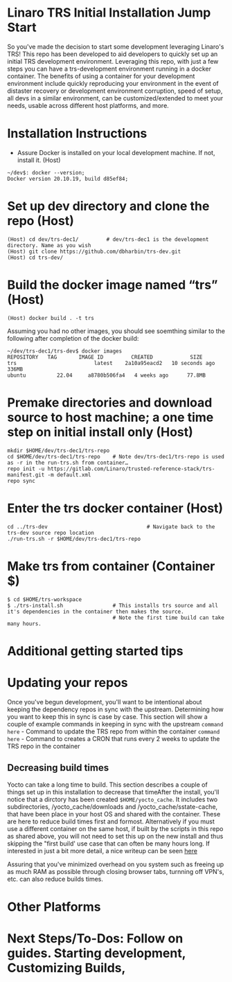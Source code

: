 # Linaro TRS Initial Installation Jump Start
So you've made the decision to start some development leveraging Linaro's TRS! 
This repo has been developed to aid developers to quickly set up an initial TRS development environment.
Leveraging this repo, with just a few steps you can have a trs-development environment running in a docker container. The benefits of using a container for your development environment include quickly reproducing your environment in the event of distaster recovery or development environment corruption, speed of setup, all devs in a similar environment, can be customized/extended to meet your needs, usable across different host platforms, and more.

# Installation Instructions

* Assure Docker is installed on your local development machine. If not, install it. (Host)
```
~/dev$: docker --version;
Docker version 20.10.19, build d85ef84;
```
# Set up dev directory and clone the repo (Host)
```
(Host) cd dev/trs-dec1/         # dev/trs-dec1 is the development directory. Name as you wish
(Host) git clone https://github.com/dbharbin/trs-dev.git
(Host) cd trs-dev/
```
# Build the docker image named “trs” (Host)
```
(Host) docker build . -t trs
```

Assuming you had no other images, you should see soemthing similar to the following after completion of the docker build:
```
~/dev/trs-dec1/trs-dev$ docker images
REPOSITORY   TAG       IMAGE ID         CREATED            SIZE
trs                         latest    2a10a95eacd2   10 seconds ago   336MB
ubuntu          22.04     a8780b506fa4   4 weeks ago      77.8MB
```
# Premake directories and download source to host machine; a one time step on initial install only (Host)
```
mkdir $HOME/dev/trs-dec1/trs-repo 
cd $HOME/dev/trs-dec1/trs-repo    # Note dev/trs-dec1/trs-repo is used as -r in the run-trs.sh from container…
repo init -u https://gitlab.com/Linaro/trusted-reference-stack/trs-manifest.git -m default.xml
repo sync 
```

# Enter the trs docker container (Host)
```
cd ../trs-dev                                # Navigate back to the trs-dev source repo location
./run-trs.sh -r $HOME/dev/trs-dec1/trs-repo
```

# Make trs from container (Container $)
```
$ cd $HOME/trs-workspace
$ ./trs-install.sh                # This installs trs source and all it's dependencies in the container then makes the source.
                                  # Note the first time build can take many hours.
```

# Additional getting started tips

# Updating your repos
Once you've begun development, you'll want to be intentional about keeping the dependency repos in sync with the upstream. Determining how you want to keep this in sync is case by case.  This section will show a couple of example commands in keeping in sync with the upstream
`command here` - Command to update the TRS repo from within the container
`command here` - Command to creates a CRON that runs every 2 weeks to update the TRS repo in the container


## Decreasing build times 
Yocto can take a long time to build.  This section describes a couple of things set up in this installation to decrease that timeAfter the install, you'll notice that a dirctory has been created `$HOME/yocto_cache`. It includes two subdirectories, /yocto_cache/downloads and /yocto_cache/sstate-cache, that have been place in your host OS and shared with the container.  These are here to reduce build times first and formost.  Alternatively if you must use a different container on the same host, if built by the scripts in this repo as shared above, you will not need to set this up on the new install and thus skipping the "first build' use case that can often be many hours long. If interested in just a bit more detail, a nice writeup can be seen [here](https://tutorialadda.com/yocto/how-to-speed-up-the-yocto-build-process)

Assuring that you've minimized overhead on you system such as freeing up as much RAM as possible through closing browser tabs, turnning off VPN's, etc. can also reduce builds times.

# Other Platforms

# Next Steps/To-Dos:  Follow on guides.  Starting development, Customizing Builds, 
